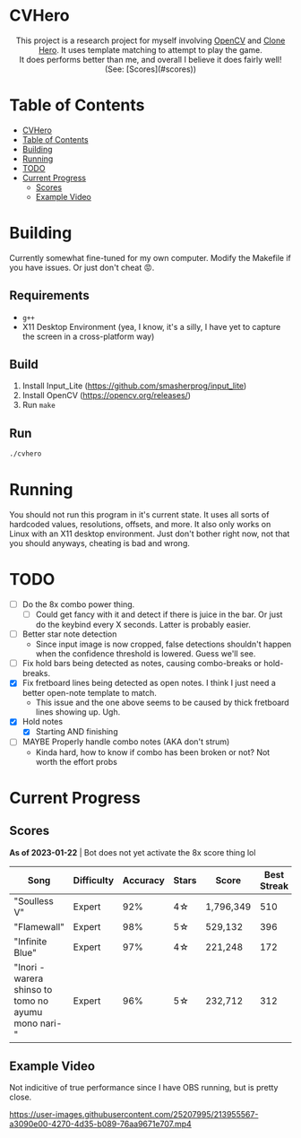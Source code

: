 # CVHero

<div align="center">
This project is a research project for myself involving <a href="https://opencv.org/">OpenCV</a> and <a href="https://clonehero.net/">Clone Hero</a>. It uses template matching to attempt to play the game.
<br />
It does performs better than me, and overall I believe it does fairly well! (See: [Scores](#scores))
</div>

# Table of Contents

* [CVHero](#cvhero)
* [Table of Contents](#table-of-contents)
* [Building](#building)
* [Running](#running)
* [TODO](#todo)
* [Current Progress](#current-progress)
  * [Scores](#scores)
  * [Example Video](#example-video)

# Building

Currently somewhat fine-tuned for my own computer. Modify the Makefile if you have issues. Or just don't cheat 😡.

## Requirements
* `g++`
* X11 Desktop Environment (yea, I know, it's a silly, I have yet to capture the screen in a cross-platform way)

## Build
1. Install Input_Lite (https://github.com/smasherprog/input_lite)
2. Install OpenCV (https://opencv.org/releases/)
3. Run `make`

## Run
```sh
./cvhero
```

# Running

You should not run this program in it's current state. It uses all sorts of hardcoded values, resolutions, offsets, and more.
It also only works on Linux with an X11 desktop environment. Just don't bother right now, not that you should anyways, cheating is bad and wrong.

# TODO

* [ ] Do the 8x combo power thing.
  * [ ] Could get fancy with it and detect if there is juice in the bar. Or just do the keybind every X seconds. Latter is probably easier.
* [ ] Better star note detection
  * Since input image is now cropped, false detections shouldn't happen when the confidence threshold is lowered. Guess we'll see.
* [ ] Fix hold bars being detected as notes, causing combo-breaks or hold-breaks.
* [x] Fix fretboard lines being detected as open notes. I think I just need a better open-note template to match.
  * This issue and the one above seems to be caused by thick fretboard lines showing up. Ugh.
* [x] Hold notes
  * [x] Starting AND finishing
* [ ] MAYBE Properly handle combo notes (AKA don't strum)
  * Kinda hard, how to know if combo has been broken or not? Not worth the effort probs

# Current Progress

## Scores
**As of 2023-01-22** | Bot does not yet activate the 8x score thing lol

| Song | Difficulty | Accuracy | Stars | Score | Best Streak |
|-|-|-|-|-|-|
| "Soulless V" | Expert | 92% | 4☆ | 1,796,349 | 510
| "Flamewall" | Expert | 98% | 5☆ | 529,132 | 396 
| "Infinite Blue" | Expert | 97% | 4☆ | 221,248 | 172
| "Inori -warera shinso to tomo no ayumu mono nari-" | Expert | 96% | 5☆ | 232,712 | 312|

## Example Video

Not indicitive of true performance since I have OBS running, but is pretty close.

https://user-images.githubusercontent.com/25207995/213955567-a3090e00-4270-4d35-b089-76aa9671e707.mp4

